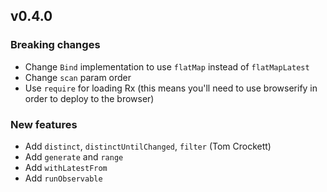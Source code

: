 ## v0.4.0

### Breaking changes

* Change `Bind` implementation to use `flatMap` instead of `flatMapLatest`
* Change `scan` param order
* Use `require` for loading Rx (this means you'll need to use browserify in
  order to deploy to the browser)

### New features

* Add `distinct`, `distinctUntilChanged`, `filter` (Tom Crockett)
* Add `generate` and `range`
* Add `withLatestFrom`
* Add `runObservable`


